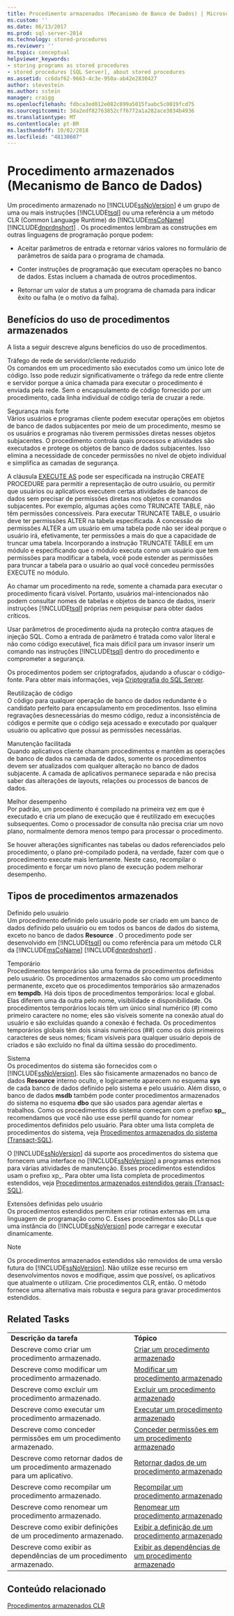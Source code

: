 ```yaml
---
title: Procedimento armazenados (Mecanismo de Banco de Dados) | Microsoft Docs
ms.custom: ''
ms.date: 06/13/2017
ms.prod: sql-server-2014
ms.technology: stored-procedures
ms.reviewer: ''
ms.topic: conceptual
helpviewer_keywords:
- storing programs as stored procedures
- stored procedures [SQL Server], about stored procedures
ms.assetid: cc6daf62-9663-4c3e-950a-ab42e2830427
author: stevestein
ms.author: sstein
manager: craigg
ms.openlocfilehash: fdbca3ed012e082c899a5015faabc5c0019fcd75
ms.sourcegitcommit: 3da2edf82763852cff6772a1a282ace3034b4936
ms.translationtype: MT
ms.contentlocale: pt-BR
ms.lasthandoff: 10/02/2018
ms.locfileid: "48130607"
---
```

# <a name="stored-procedures-database-engine"></a>Procedimento armazenados (Mecanismo de Banco de Dados)
  Um procedimento armazenado no [!INCLUDE[ssNoVersion](../../includes/ssnoversion-md.md)] é um grupo de uma ou mais instruções [!INCLUDE[tsql](../../includes/tsql-md.md)] ou uma referência a um método CLR (Common Language Runtime) do [!INCLUDE[msCoName](../../includes/msconame-md.md)] [!INCLUDE[dnprdnshort](../../includes/dnprdnshort-md.md)] . Os procedimentos lembram as construções em outras linguagens de programação porque podem:  
  
-   Aceitar parâmetros de entrada e retornar vários valores no formulário de parâmetros de saída para o programa de chamada.  
  
-   Conter instruções de programação que executam operações no banco de dados. Estas incluem a chamada de outros procedimentos.  
  
-   Retornar um valor de status a um programa de chamada para indicar êxito ou falha (e o motivo da falha).  
  
## <a name="benefits-of-using-stored-procedures"></a>Benefícios do uso de procedimentos armazenados  
 A lista a seguir descreve alguns benefícios do uso de procedimentos.  
  
 Tráfego de rede de servidor/cliente reduzido  
 Os comandos em um procedimento são executados como um único lote de código. Isso pode reduzir significativamente o tráfego da rede entre cliente e servidor porque a única chamada para executar o procedimento é enviada pela rede. Sem o encapsulamento de código fornecido por um procedimento, cada linha individual de código teria de cruzar a rede.  
  
 Segurança mais forte  
 Vários usuários e programas cliente podem executar operações em objetos de banco de dados subjacentes por meio de um procedimento, mesmo se os usuários e programas não tiverem permissões diretas nesses objetos subjacentes. O procedimento controla quais processos e atividades são executados e protege os objetos de banco de dados subjacentes. Isso elimina a necessidade de conceder permissões no nível de objeto individual e simplifica as camadas de segurança.  
  
 A cláusula [EXECUTE AS](/sql/t-sql/statements/execute-as-clause-transact-sql) pode ser especificada na instrução CREATE PROCEDURE para permitir a representação de outro usuário, ou permitir que usuários ou aplicativos executem certas atividades de bancos de dados sem precisar de permissões diretas nos objetos e comandos subjacentes. Por exemplo, algumas ações como TRUNCATE TABLE, não têm permissões concessíveis. Para executar TRUNCATE TABLE, o usuário deve ter permissões ALTER na tabela especificada. A concessão de permissões ALTER a um usuário em uma tabela pode não ser ideal porque o usuário irá, efetivamente, ter permissões a mais do que a capacidade de truncar uma tabela. Incorporando a instrução TRUNCATE TABLE em um módulo e especificando que o módulo executa como um usuário que tem permissões para modificar a tabela, você pode estender as permissões para truncar a tabela para o usuário ao qual você concedeu permissões EXECUTE no módulo.  
  
 Ao chamar um procedimento na rede, somente a chamada para executar o procedimento ficará visível. Portanto, usuários mal-intencionados não podem consultar nomes de tabelas e objetos de banco de dados, inserir instruções [!INCLUDE[tsql](../../includes/tsql-md.md)] próprias nem pesquisar para obter dados críticos.  
  
 Usar parâmetros de procedimento ajuda na proteção contra ataques de injeção SQL. Como a entrada de parâmetro é tratada como valor literal e não como código executável, fica mais difícil para um invasor inserir um comando nas instruções [!INCLUDE[tsql](../../includes/tsql-md.md)] dentro do procedimento e comprometer a segurança.  
  
 Os procedimentos podem ser criptografados, ajudando a ofuscar o código-fonte. Para obter mais informações, veja [Criptografia do SQL Server](../security/encryption/sql-server-encryption.md).  
  
 Reutilização de código  
 O código para qualquer operação de banco de dados redundante é o candidato perfeito para encapsulamento em procedimentos. Isso elimina regravações desnecessárias do mesmo código, reduz a inconsistência de códigos e permite que o código seja acessado e executado por qualquer usuário ou aplicativo que possui as permissões necessárias.  
  
 Manutenção facilitada  
 Quando aplicativos cliente chamam procedimentos e mantêm as operações de banco de dados na camada de dados, somente os procedimentos devem ser atualizados com qualquer alteração no banco de dados subjacente. A camada de aplicativos permanece separada e não precisa saber das alterações de layouts, relações ou processos de bancos de dados.  
  
 Melhor desempenho  
 Por padrão, um procedimento é compilado na primeira vez em que é executado e cria um plano de execução que é reutilizado em execuções subsequentes. Como o processador de consulta não precisa criar um novo plano, normalmente demora menos tempo para processar o procedimento.  
  
 Se houver alterações significantes nas tabelas ou dados referenciados pelo procedimento, o plano pré-compilado poderá, na verdade, fazer com que o procedimento execute mais lentamente. Neste caso, recompilar o procedimento e forçar um novo plano de execução podem melhorar desempenho.  
  
## <a name="types-of-stored-procedures"></a>Tipos de procedimentos armazenados  
 Definido pelo usuário  
 Um procedimento definido pelo usuário pode ser criado em um banco de dados definido pelo usuário ou em todos os bancos de dados do sistema, exceto no banco de dados **Resource** . O procedimento pode ser desenvolvido em [!INCLUDE[tsql](../../includes/tsql-md.md)] ou como referência para um método CLR da [!INCLUDE[msCoName](../../includes/msconame-md.md)] [!INCLUDE[dnprdnshort](../../includes/dnprdnshort-md.md)] .  
  
 Temporário  
 Procedimentos temporários são uma forma de procedimentos definidos pelo usuário. Os procedimentos armazenados são como um procedimento permanente, exceto que os procedimentos temporários são armazenados em **tempdb**. Há dois tipos de procedimentos temporários: local e global. Elas diferem uma da outra pelo nome, visibilidade e disponibilidade. Os procedimentos temporários locais têm um único sinal numérico (#) como primeiro caractere no nome; eles são visíveis somente na conexão atual do usuário e são excluídas quando a conexão é fechada. Os procedimentos temporários globais têm dois sinais numéricos (##) como os dois primeiros caracteres de seus nomes; ficam visíveis para qualquer usuário depois de criados e são excluído no final da última sessão do procedimento.  
  
 Sistema  
 Os procedimentos do sistema são fornecidos com o [!INCLUDE[ssNoVersion](../../includes/ssnoversion-md.md)]. Eles são fisicamente armazenados no banco de dados **Resource** interno oculto, e logicamente aparecem no esquema **sys** de cada banco de dados definido pelo sistema e pelo usuário. Além disso, o banco de dados **msdb** também pode conter procedimentos armazenados do sistema no esquema **dbo** que são usados para agendar alertas e trabalhos. Como os procedimentos do sistema começam com o prefixo **sp_**, recomendamos que você não use esse perfil quando for nomear procedimentos definidos pelo usuário. Para obter uma lista completa de procedimentos do sistema, veja [Procedimentos armazenados do sistema &#40;Transact-SQL&#41;](/sql/relational-databases/system-stored-procedures/system-stored-procedures-transact-sql).  
  
 O [!INCLUDE[ssNoVersion](../../includes/ssnoversion-md.md)] dá suporte aos procedimentos do sistema que fornecem uma interface no [!INCLUDE[ssNoVersion](../../includes/ssnoversion-md.md)] a programas externos para várias atividades de manutenção. Esses procedimentos estendidos usam o prefixo xp_. Para obter uma lista completa de procedimentos estendidos, veja [Procedimentos armazenados estendidos gerais &#40;Transact-SQL&#41;](/sql/relational-databases/system-stored-procedures/general-extended-stored-procedures-transact-sql).  
  
 Extensões definidas pelo usuário  
 Os procedimentos estendidos permitem criar rotinas externas em uma linguagem de programação como C. Esses procedimentos são DLLs que uma instância do [!INCLUDE[ssNoVersion](../../includes/ssnoversion-md.md)] pode carregar e executar dinamicamente.  
  
> [!NOTE]  
>  Os procedimentos armazenados estendidos são removidos de uma versão futura do [!INCLUDE[ssNoVersion](../../includes/ssnoversion-md.md)]. Não utilize esse recurso em desenvolvimentos novos e modifique, assim que possível, os aplicativos que atualmente o utilizam. Crie procedimentos CLR, então. O método fornece uma alternativa mais robusta e segura para gravar procedimentos estendidos.  
  
## <a name="related-tasks"></a>Related Tasks  
  
|||  
|-|-|  
|**Descrição da tarefa**|**Tópico**|  
|Descreve como criar um procedimento armazenado.|[Criar um procedimento armazenado](../stored-procedures/create-a-stored-procedure.md)|  
|Descreve como modificar um procedimento armazenado.|[Modificar um procedimento armazenado](../stored-procedures/modify-a-stored-procedure.md)|  
|Descreve como excluir um procedimento armazenado.|[Excluir um procedimento armazenado](../stored-procedures/delete-a-stored-procedure.md)|  
|Descreve como executar um procedimento armazenado.|[Executar um procedimento armazenado](../stored-procedures/execute-a-stored-procedure.md)|  
|Descreve como conceder permissões em um procedimento armazenado.|[Conceder permissões em um procedimento armazenado](../stored-procedures/grant-permissions-on-a-stored-procedure.md)|  
|Descreve como retornar dados de um procedimento armazenado para um aplicativo.|[Retornar dados de um procedimento armazenado](../stored-procedures/return-data-from-a-stored-procedure.md)|  
|Descreve como recompilar um procedimento armazenado.|[Recompilar um procedimento armazenado](../stored-procedures/recompile-a-stored-procedure.md)|  
|Descreve como renomear um procedimento armazenado.|[Renomear um procedimento armazenado](../stored-procedures/rename-a-stored-procedure.md)|  
|Descreve como exibir definições de um procedimento armazenado.|[Exibir a definição de um procedimento armazenado](view-the-definition-of-a-stored-procedure.md)|  
|Descreve como exibir as dependências de um procedimento armazenado.|[Exibir as dependências de um procedimento armazenado](view-the-dependencies-of-a-stored-procedure.md)|  
  
## <a name="related-content"></a>Conteúdo relacionado  
 [Procedimentos armazenados CLR](../../database-engine/dev-guide/clr-stored-procedures.md)  
  
  
